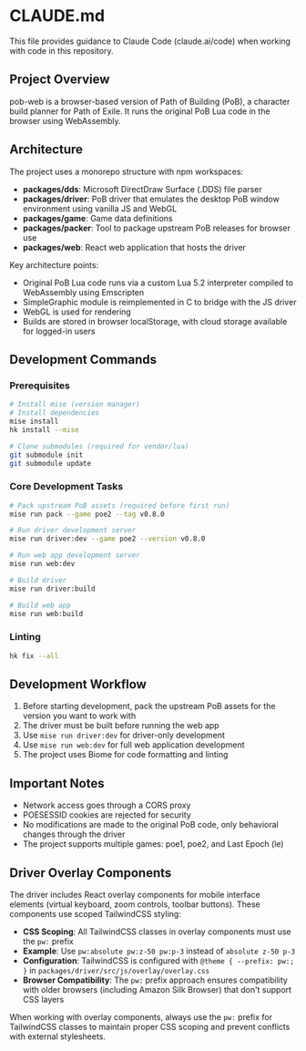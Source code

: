 # CLAUDE.md

This file provides guidance to Claude Code (claude.ai/code) when working with code in this repository.

## Project Overview

pob-web is a browser-based version of Path of Building (PoB), a character build planner for Path of Exile. It runs the original PoB Lua code in the browser using WebAssembly.

## Architecture

The project uses a monorepo structure with npm workspaces:

- **packages/dds**: Microsoft DirectDraw Surface (.DDS) file parser
- **packages/driver**: PoB driver that emulates the desktop PoB window environment using vanilla JS and WebGL
- **packages/game**: Game data definitions
- **packages/packer**: Tool to package upstream PoB releases for browser use
- **packages/web**: React web application that hosts the driver

Key architecture points:
- Original PoB Lua code runs via a custom Lua 5.2 interpreter compiled to WebAssembly using Emscripten
- SimpleGraphic module is reimplemented in C to bridge with the JS driver
- WebGL is used for rendering
- Builds are stored in browser localStorage, with cloud storage available for logged-in users

## Development Commands

### Prerequisites
```bash
# Install mise (version manager)
# Install dependencies
mise install
hk install --mise

# Clone submodules (required for vendor/lua)
git submodule init
git submodule update
```

### Core Development Tasks
```bash
# Pack upstream PoB assets (required before first run)
mise run pack --game poe2 --tag v0.8.0

# Run driver development server
mise run driver:dev --game poe2 --version v0.8.0

# Run web app development server
mise run web:dev

# Build driver
mise run driver:build

# Build web app
mise run web:build
```

### Linting
```bash
hk fix --all
```

## Development Workflow

1. Before starting development, pack the upstream PoB assets for the version you want to work with
2. The driver must be built before running the web app
3. Use `mise run driver:dev` for driver-only development
4. Use `mise run web:dev` for full web application development
5. The project uses Biome for code formatting and linting

## Important Notes

- Network access goes through a CORS proxy
- POESESSID cookies are rejected for security
- No modifications are made to the original PoB code, only behavioral changes through the driver
- The project supports multiple games: poe1, poe2, and Last Epoch (le)

## Driver Overlay Components

The driver includes React overlay components for mobile interface elements (virtual keyboard, zoom controls, toolbar buttons). These components use scoped TailwindCSS styling:

- **CSS Scoping**: All TailwindCSS classes in overlay components must use the `pw:` prefix
- **Example**: Use `pw:absolute pw:z-50 pw:p-3` instead of `absolute z-50 p-3`
- **Configuration**: TailwindCSS is configured with `@theme { --prefix: pw:; }` in `packages/driver/src/js/overlay/overlay.css`
- **Browser Compatibility**: The `pw:` prefix approach ensures compatibility with older browsers (including Amazon Silk Browser) that don't support CSS layers

When working with overlay components, always use the `pw:` prefix for TailwindCSS classes to maintain proper CSS scoping and prevent conflicts with external stylesheets.

